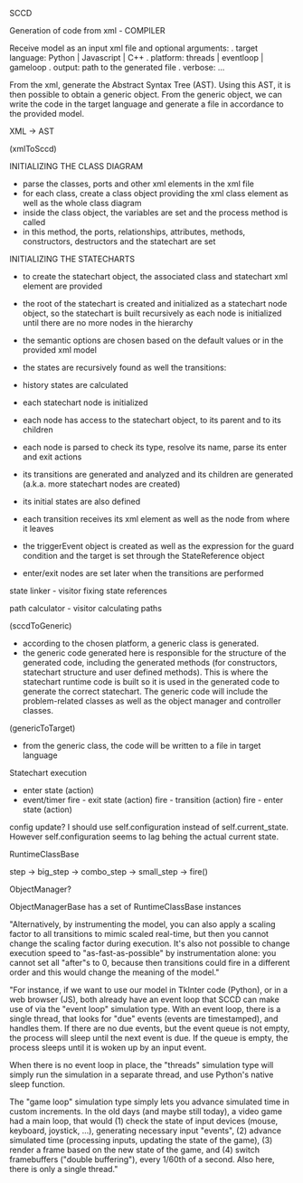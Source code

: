 SCCD

Generation of code from xml - COMPILER

Receive model as an input xml file and optional arguments:
. target language: Python | Javascript | C++
. platform: threads | eventloop | gameloop
. output: path to the generated file
. verbose: ...

From the xml, generate the Abstract Syntax Tree (AST). Using this AST, it is then possible to obtain a generic object. From the generic object, we can write the code in the target language and generate a file in accordance to the provided model.

XML -> AST

(xmlToSccd)

INITIALIZING THE CLASS DIAGRAM
- parse the classes, ports and other xml elements in the xml file
- for each class, create a class object providing the xml class element as well as the whole class diagram
- inside the class object, the variables are set and the process method is called
- in this method, the ports, relationships, attributes, methods, constructors, destructors and the statechart are set

INITIALIZING THE STATECHARTS
- to create the statechart object, the associated class and statechart xml element are provided
- the root of the statechart is created and initialized as a statechart node object, so the statechart is built recursively as each node is initialized until there are no more nodes in the hierarchy
- the semantic options are chosen based on the default values or in the provided xml model
- the states are recursively found as well the transitions:
- history states are calculated

- each statechart node is initialized
- each node has access to the statechart object, to its parent and to its children
- each node is parsed to check its type, resolve its name, parse its enter and exit actions
- its transitions are generated and analyzed and its children are generated (a.k.a. more statechart nodes are created)
- its initial states are also defined

- each transition receives its xml element as well as the node from where it leaves
- the triggerEvent object is created as well as the expression for the guard condition and the target is set through the StateReference object
- enter/exit nodes are set later when the transitions are performed

state linker - visitor fixing state references

path calculator - visitor calculating paths

(sccdToGeneric)

- according to the chosen platform, a generic class is generated.
- the generic code generated here is responsible for the structure of the generated code, including the generated methods (for constructors, statechart structure and user defined methods). This is where the statechart runtime code is built so it is used in the generated code to generate the correct statechart. The generic code will include the problem-related classes as well as the object manager and controller classes.

(genericToTarget)

- from the generic class, the code will be written to a file in target language


Statechart execution

- enter state (action)
- event/timer
fire - exit state (action)
fire - transition (action)
fire - enter state (action)

config update? I should use self.configuration instead of self.current_state. However self.configuration seems to lag behing the actual current state.

RuntimeClassBase

step -> big_step -> combo_step -> small_step -> fire()

ObjectManager?

ObjectManagerBase has a set of RuntimeClassBase instances




"Alternatively, by instrumenting the model, you can also apply a scaling factor to all transitions to mimic scaled real-time, but then you cannot change the scaling factor during execution. It's also not possible to change execution speed to "as-fast-as-possible" by instrumentation alone: you cannot set all "after"s to 0, because then transitions could fire in a different order and this would change the meaning of the model."

"For instance, if we want to use our model in TkInter code (Python), or in a web browser (JS), both already have an event loop that SCCD can make use of via the "event loop" simulation type. With an event loop, there is a single thread, that looks for "due" events (events are timestamped), and handles them. If there are no due events, but the event queue is not empty, the process will sleep until the next event is due. If the queue is empty, the process sleeps until it is woken up by an input event.

When there is no event loop in place, the "threads" simulation type will simply run the simulation in a separate thread, and use Python's native sleep function.

The "game loop" simulation type simply lets you advance simulated time in custom increments. In the old days (and maybe still today), a video game had a main loop, that would (1) check the state of input devices (mouse, keyboard, joystick, ...), generating necessary input "events", (2) advance simulated time (processing inputs, updating the state of the game), (3) render a frame based on the new state of the game, and (4) switch framebuffers ("double buffering"), every 1/60th of a second. Also here, there is only a single thread."